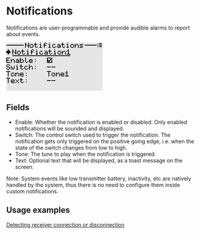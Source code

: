 # Notifications
Notifications are user-programmable and provide audible alarms to report about events.
<p align="left">
<img src="images/screenshots/notifications.png"/>
</p>

## Fields
- Enable: Whether the notification is enabled or disabled. Only enabled notifications will be sounded and displayed.
- Switch: The control switch used to trigger the notification. The notification gets only triggered on the positive going edge, i.e. when the state of the switch changes from low to high.
- Tone: The tune to play when the notification is triggered.
- Text: Optional text that will be displayed, as a toast message on the screen.

Note: 
System events like low transmitter battery, inactivity, etc are natively handled by the system, thus there is no need to configure them inside custom notifications. 

## Usage examples

[Detecting receiver connection or disconnection ](./logical_switches.md#section_id_detect_disconnection_of_receiver) 
